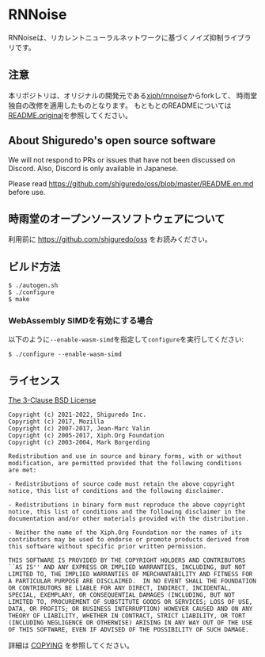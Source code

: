 RNNoise
=======

RNNoiseは、リカレントニューラルネットワークに基づくノイズ抑制ライブラリです。

## 注意

本リポジトリは、オリジナルの開発元である[xiph/rnnoise](https://github.com/xiph/rnnoise)からforkして、
時雨堂独自の改修を適用したものとなります。
もともとのREADMEについては[README.original](README.original)を参照してください。

## About Shiguredo's open source software

We will not respond to PRs or issues that have not been discussed on Discord. Also, Discord is only available in Japanese.

Please read https://github.com/shiguredo/oss/blob/master/README.en.md before use.

## 時雨堂のオープンソースソフトウェアについて

利用前に https://github.com/shiguredo/oss をお読みください。

## ビルド方法

```console
$ ./autogen.sh
$ ./configure
$ make
```

### WebAssembly SIMDを有効にする場合

以下のように`--enable-wasm-simd`を指定して`configure`を実行してください:
```console
$ ./configure --enable-wasm-simd
```

## ライセンス

[The 3-Clause BSD License](https://opensource.org/licenses/BSD-3-Clause)

```
Copyright (c) 2021-2022, Shiguredo Inc.
Copyright (c) 2017, Mozilla
Copyright (c) 2007-2017, Jean-Marc Valin
Copyright (c) 2005-2017, Xiph.Org Foundation
Copyright (c) 2003-2004, Mark Borgerding

Redistribution and use in source and binary forms, with or without
modification, are permitted provided that the following conditions
are met:

- Redistributions of source code must retain the above copyright
notice, this list of conditions and the following disclaimer.

- Redistributions in binary form must reproduce the above copyright
notice, this list of conditions and the following disclaimer in the
documentation and/or other materials provided with the distribution.

- Neither the name of the Xiph.Org Foundation nor the names of its
contributors may be used to endorse or promote products derived from
this software without specific prior written permission.

THIS SOFTWARE IS PROVIDED BY THE COPYRIGHT HOLDERS AND CONTRIBUTORS
``AS IS'' AND ANY EXPRESS OR IMPLIED WARRANTIES, INCLUDING, BUT NOT
LIMITED TO, THE IMPLIED WARRANTIES OF MERCHANTABILITY AND FITNESS FOR
A PARTICULAR PURPOSE ARE DISCLAIMED.  IN NO EVENT SHALL THE FOUNDATION
OR CONTRIBUTORS BE LIABLE FOR ANY DIRECT, INDIRECT, INCIDENTAL,
SPECIAL, EXEMPLARY, OR CONSEQUENTIAL DAMAGES (INCLUDING, BUT NOT
LIMITED TO, PROCUREMENT OF SUBSTITUTE GOODS OR SERVICES; LOSS OF USE,
DATA, OR PROFITS; OR BUSINESS INTERRUPTION) HOWEVER CAUSED AND ON ANY
THEORY OF LIABILITY, WHETHER IN CONTRACT, STRICT LIABILITY, OR TORT
(INCLUDING NEGLIGENCE OR OTHERWISE) ARISING IN ANY WAY OUT OF THE USE
OF THIS SOFTWARE, EVEN IF ADVISED OF THE POSSIBILITY OF SUCH DAMAGE.
```

詳細は [COPYING](COPYING) を参照してください。

